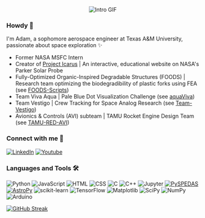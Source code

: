 <div align="center">
  <img src="assets/githubprofilevid2.gif" alt="Intro GIF">
</div>

### Howdy 👋
I'm Adam, a sophomore aerospace engineer at Texas A&M University, passionate about space exploration ✨
- Former NASA MSFC Intern
- Creator of [Project Icarus](https://adamzhen.github.io/Project-Icarus-Official/) | An interactive, educational website on NASA's Parker Solar Probe
- Fully-Optimized Organic-Inspired Degradable Structures (FOODS) | Research team optimizing the biodegradibility of plastic forks using FEA (see [FOODS-Scripts](https://github.com/adamzhen/FOODS-Scripts))
- Team Viva Aqua | Pale Blue Dot Visualization Challenge (see [aquaViva](https://github.com/franfurey/aquaViva))
- Team Vestigo | Crew Tracking for Space Analog Research (see [Team-Vestigo](https://github.com/adamzhen/Team-Vestigo))
- Avionics & Controls (AVI) subteam | TAMU Rocket Engine Design Team (see [TAMU-RED-AVI](https://github.com/TAMU-RED-AVI/TAMU-RED-AVI))

### Connect with me 🤙
[![LinkedIn](https://img.shields.io/badge/LinkedIn-0077B5?style=for-the-badge&logo=linkedin&logoColor=white)](https://www.linkedin.com/in/adam-zheng/)
[![Youtube](https://img.shields.io/badge/YouTube-FF0000?style=for-the-badge&logo=youtube&logoColor=white)](https://www.youtube.com/@adamzheng)

### Languages and Tools 🛠️
![Python][Python]
![JavaScript][JavaScript]
![HTML][HTML]
![CSS][CSS]
![C][C]
![C++][C++]
![Jupyter][Jupyter]
[![PySPEDAS][PySPEDAS]][PySPEDAS-url]
[![AstroPy][ASTROPY]](http://www.astropy.org/)
![scikit-learn][scikit-learn]
![TensorFlow][TensorFlow]
![Matplotlib][Matplotlib]
![SciPy][SciPy]
![NumPy][NumPy]
![Arduino][Arduino]


[![GitHub Streak](http://github-readme-streak-stats.herokuapp.com?user=adamzhen)](https://git.io/streak-stats)
<!--
[![Adam's Top Langs](https://github-readme-stats.vercel.app/api/top-langs/?username=adamzhen)](https://github.com/adamzhen/github-readme-stats)
-->

<!-- MARKDOWN LINKS & IMAGES -->
<!-- https://www.markdownguide.org/basic-syntax/#reference-style-links -->
[contributors-shield]: https://img.shields.io/github/contributors/adamzhen/Project-Icarus-Official.svg?style=for-the-badge
[contributors-url]: https://github.com/adamzhen/Project-Icarus-Official/graphs/contributors
[forks-shield]: https://img.shields.io/github/forks/adamzhen/Project-Icarus-Official.svg?style=for-the-badge
[forks-url]: https://github.com/adamzhen/Project-Icarus-Official/network/members
[stars-shield]: https://img.shields.io/github/stars/adamzhen/Project-Icarus-Official.svg?style=for-the-badge
[stars-url]: https://github.com/adamzhen/Project-Icarus-Official/stargazers
[issues-shield]: https://img.shields.io/github/issues/adamzhen/Project-Icarus-Official.svg?style=for-the-badge
[issues-url]: https://github.com/adamzhen/Project-Icarus-Official/issues
[license-shield]: https://img.shields.io/github/license/adamzhen/Project-Icarus-Official.svg?style=for-the-badge
[license-url]: https://github.com/adamzhen/Project-Icarus-Official/blob/master/LICENSE.txt
[linkedin-shield]: https://img.shields.io/badge/-LinkedIn-black.svg?style=for-the-badge&logo=linkedin&colorB=555
[linkedin-url]: https://linkedin.com/in/adam-zheng
[product-screenshot]: images/screenshot.png
[Python]: https://img.shields.io/badge/Python-FFD43B?style=for-the-badge&logo=python&logoColor=blue
[JavaScript]: https://img.shields.io/badge/JavaScript-323330?style=for-the-badge&logo=javascript&logoColor=F7DF1E
[HTML]: https://img.shields.io/badge/HTML5-E34F26?style=for-the-badge&logo=html5&logoColor=white
[CSS]: https://img.shields.io/badge/CSS3-1572B6?style=for-the-badge&logo=css3&logoColor=white
[C]: https://img.shields.io/badge/c-%2300599C.svg?style=for-the-badge&logo=c&logoColor=white
[C++]: https://img.shields.io/badge/c++-%2300599C.svg?style=for-the-badge&logo=c%2B%2B&logoColor=white
[Lua]: https://img.shields.io/badge/lua-%232C2D72.svg?style=for-the-badge&logo=lua&logoColor=white
[Jupyter]: https://img.shields.io/badge/Jupyter-F37626.svg?&style=for-the-badge&logo=Jupyter&logoColor=white
[PySPEDAS]: https://img.shields.io/badge/PYSPEDAS-blue?style=for-the-badge&logo=python&logoColor=orange
[PySPEDAS-url]: https://pyspedas.readthedocs.io/en/latest/psp.html
[ASTROPY]: http://img.shields.io/badge/AstroPy-orange.svg?style=for-the-badge&logo=python&logoColor=blue
[scikit-learn]: https://img.shields.io/badge/scikit--learn-%23F7931E.svg?style=for-the-badge&logo=scikit-learn&logoColor=white
[Matplotlib]: https://img.shields.io/badge/Matplotlib-%23eeeeee.svg?style=for-the-badge&logo=Matplotlib&logoColor=black
[SciPy]: https://img.shields.io/badge/SciPy-%230C55A5.svg?style=for-the-badge&logo=scipy&logoColor=%white
[NumPy]: https://img.shields.io/badge/numpy-%23013243.svg?style=for-the-badge&logo=numpy&logoColor=white
[TensorFlow]: https://img.shields.io/badge/TensorFlow-%23FF6F00.svg?style=for-the-badge&logo=TensorFlow&logoColor=white
[Arduino]: https://img.shields.io/badge/-Arduino-00979D?style=for-the-badge&logo=Arduino&logoColor=white
